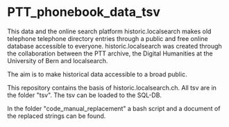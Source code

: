 # PTT_phonebook_data_tsv

This data and the online search platform historic.localsearch makes old telephone telephone directory entries through a public and free online database accessible to everyone. historic.localsearch was created through the collaboration between the PTT archive, the Digital Humanities at the University of Bern and localsearch.

The aim is to make historical data accessible to a broad public.

This repository contains the basis of historic.localsearch.ch.
All tsv are in the folder "tsv". The tsv can be loaded to the SQL-DB.



In the folder "code_manual_replacement" a bash script and a document of the replaced strings can be found.
